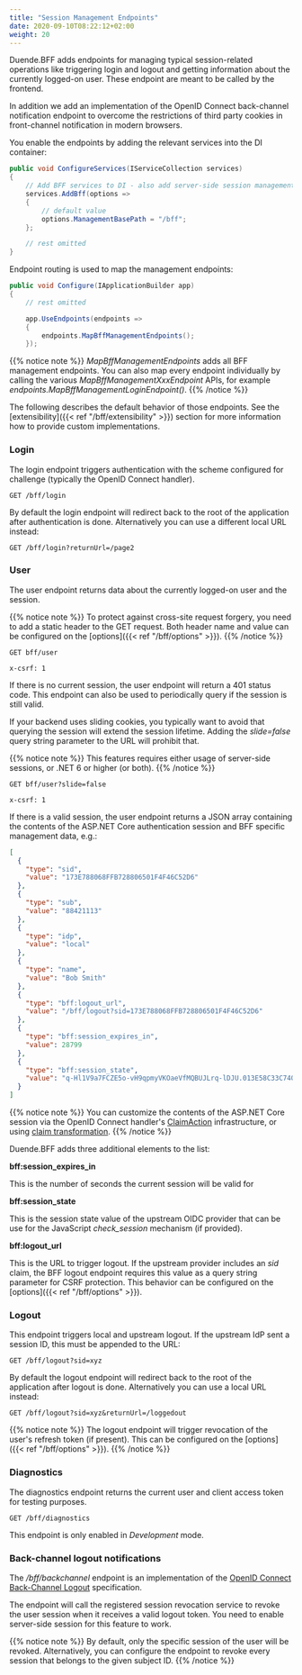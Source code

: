 ```yaml
---
title: "Session Management Endpoints"
date: 2020-09-10T08:22:12+02:00
weight: 20
---
```


Duende.BFF adds endpoints for managing typical session-related operations like triggering login and logout and getting information about the currently logged-on user. These endpoint are meant to be called by the frontend.

In addition we add an implementation of the OpenID Connect back-channel notification endpoint to overcome the restrictions of third party cookies in front-channel notification in modern browsers.

You enable the endpoints by adding the relevant services into the DI container:

```csharp
public void ConfigureServices(IServiceCollection services)
{
    // Add BFF services to DI - also add server-side session management
    services.AddBff(options => 
    {
        // default value
        options.ManagementBasePath = "/bff";
    };

    // rest omitted
}
```

Endpoint routing is used to map the management endpoints:

```csharp
public void Configure(IApplicationBuilder app)
{
    // rest omitted

    app.UseEndpoints(endpoints =>
    {
        endpoints.MapBffManagementEndpoints();
    });
```

{{% notice note %}}
*MapBffManagementEndpoints* adds all BFF management endpoints. You can also map every endpoint individually by calling the various *MapBffManagementXxxEndpoint* APIs, for example *endpoints.MapBffManagementLoginEndpoint()*.
{{% /notice %}}

The following describes the default behavior of those endpoints. See the [extensibility]({{< ref "/bff/extensibility" >}}) section for more information how to provide custom implementations.

### Login
The login endpoint triggers authentication with the scheme configured for challenge (typically the OpenID Connect handler).

```
GET /bff/login
```

By default the login endpoint will redirect back to the root of the application after authentication is done. Alternatively you can use a different local URL instead:

```
GET /bff/login?returnUrl=/page2
```

### User
The user endpoint returns data about the currently logged-on user and the session.

{{% notice note %}}
To protect against cross-site request forgery, you need to add a static header to the GET request. Both header name and  value can be configured on the [options]({{< ref "/bff/options" >}}).
{{% /notice %}}

```
GET bff/user

x-csrf: 1
```

If there is no current session, the user endpoint will return a 401 status code. This endpoint can also be used to periodically query if the session is still valid.

If your backend uses sliding cookies, you typically want to avoid that querying the session will extend the session lifetime. Adding the *slide=false* query string parameter to the URL will prohibit that.

{{% notice note %}}
This features requires either usage of server-side sessions, or .NET 6 or higher (or both).
{{% /notice %}}

```
GET bff/user?slide=false

x-csrf: 1
```

If there is a valid session, the user endpoint returns a JSON array containing the contents of the ASP.NET Core authentication session and BFF specific management data, e.g.:

```json
[
  {
    "type": "sid",
    "value": "173E788068FFB728806501F4F46C52D6"
  },
  {
    "type": "sub",
    "value": "88421113"
  },
  {
    "type": "idp",
    "value": "local"
  },
  {
    "type": "name",
    "value": "Bob Smith"
  },
  {
    "type": "bff:logout_url",
    "value": "/bff/logout?sid=173E788068FFB728806501F4F46C52D6"
  },
  {
    "type": "bff:session_expires_in",
    "value": 28799
  },
  {
    "type": "bff:session_state",
    "value": "q-Hl1V9a7FCZE5o-vH9qpmyVKOaeVfMQBUJLrq-lDJU.013E58C33C7409C6011011B8291EF78A"
  }
]
```

{{% notice note %}}
You can customize the contents of the ASP.NET Core session via the OpenID Connect handler's [ClaimAction](https://docs.microsoft.com/en-us/dotnet/api/microsoft.aspnetcore.authentication.claimactioncollectionmapextensions?view=aspnetcore-5.0) infrastructure, or using [claim transformation](https://docs.microsoft.com/en-us/dotnet/api/microsoft.aspnetcore.authentication.iclaimstransformation?view=aspnetcore-5.0).
{{% /notice %}}

Duende.BFF adds three additional elements to the list:

**bff:session_expires_in**

This is the number of seconds the current session will be valid for

**bff:session_state**

This is the session state value of the upstream OIDC provider that can be use for the JavaScript *check_session* mechanism (if provided).

**bff:logout_url**

This is the URL to trigger logout. If the upstream provider includes an *sid* claim, the BFF logout endpoint requires this value as a query string parameter for CSRF protection. This behavior can be configured on the [options]({{< ref "/bff/options" >}}).

### Logout
This endpoint triggers local and upstream logout. If the upstream IdP sent a session ID, this must be appended to the URL:

```
GET /bff/logout?sid=xyz
```

By default the logout endpoint will redirect back to the root of the application after logout is done. Alternatively you can use a local URL instead:

```
GET /bff/logout?sid=xyz&returnUrl=/loggedout
```

{{% notice note %}}
The logout endpoint will trigger revocation of the user's refresh token (if present). This can be configured on the [options]({{< ref "/bff/options" >}}).
{{% /notice %}}

### Diagnostics
The diagnostics endpoint returns the current user and client access token for testing purposes.

```
GET /bff/diagnostics
```

This endpoint is only enabled in *Development* mode.

### Back-channel logout notifications
The */bff/backchannel* endpoint is an implementation of the [OpenID Connect Back-Channel Logout](https://openid.net/specs/openid-connect-backchannel-1_0.html) specification.

The endpoint will call the registered session revocation service to revoke the user session when it receives a valid logout token. You need to enable server-side session for this feature to work.

{{% notice note %}}
By default, only the specific session of the user will be revoked. Alternatively, you can configure the endpoint to revoke every session that belongs to the given subject ID.
{{% /notice %}}